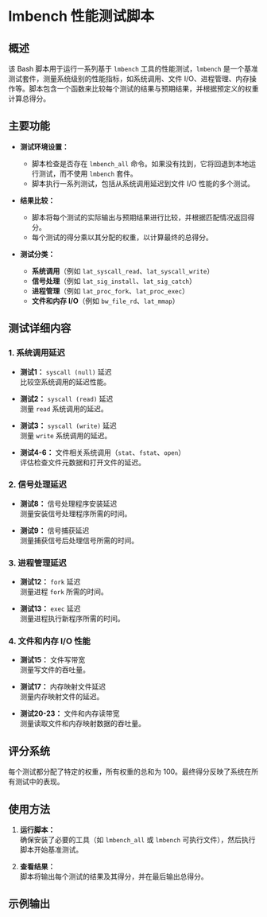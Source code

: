 # lmbench 性能测试脚本

## 概述

该 Bash 脚本用于运行一系列基于 `lmbench` 工具的性能测试，`lmbench` 是一个基准测试套件，测量系统级别的性能指标，如系统调用、文件 I/O、进程管理、内存操作等。脚本包含一个函数来比较每个测试的结果与预期结果，并根据预定义的权重计算总得分。

## 主要功能

- **测试环境设置：**
  - 脚本检查是否存在 `lmbench_all` 命令。如果没有找到，它将回退到本地运行测试，而不使用 `lmbench` 套件。
  - 脚本执行一系列测试，包括从系统调用延迟到文件 I/O 性能的多个测试。

- **结果比较：**
  - 脚本将每个测试的实际输出与预期结果进行比较，并根据匹配情况返回得分。
  - 每个测试的得分乘以其分配的权重，以计算最终的总得分。

- **测试分类：**
  - **系统调用**（例如 `lat_syscall_read`、`lat_syscall_write`）
  - **信号处理**（例如 `lat_sig_install`、`lat_sig_catch`）
  - **进程管理**（例如 `lat_proc_fork`、`lat_proc_exec`）
  - **文件和内存 I/O**（例如 `bw_file_rd`、`lat_mmap`）

## 测试详细内容

### 1. 系统调用延迟

- **测试1：** `syscall (null)` 延迟  
  比较空系统调用的延迟性能。

- **测试2：** `syscall (read)` 延迟  
  测量 `read` 系统调用的延迟。

- **测试3：** `syscall (write)` 延迟  
  测量 `write` 系统调用的延迟。

- **测试4-6：** 文件相关系统调用（`stat`、`fstat`、`open`）  
  评估检查文件元数据和打开文件的延迟。

### 2. 信号处理延迟

- **测试8：** 信号处理程序安装延迟  
  测量安装信号处理程序所需的时间。

- **测试9：** 信号捕获延迟  
  测量捕获信号后处理信号所需的时间。

### 3. 进程管理延迟

- **测试12：** `fork` 延迟  
  测量进程 `fork` 所需的时间。

- **测试13：** `exec` 延迟  
  测量进程执行新程序所需的时间。

### 4. 文件和内存 I/O 性能

- **测试15：** 文件写带宽  
  测量写文件的吞吐量。

- **测试17：** 内存映射文件延迟  
  测量内存映射文件的延迟。

- **测试20-23：** 文件和内存读带宽  
  测量读取文件和内存映射数据的吞吐量。

## 评分系统

每个测试都分配了特定的权重，所有权重的总和为 100。最终得分反映了系统在所有测试中的表现。

## 使用方法

1. **运行脚本：**  
   确保安装了必要的工具（如 `lmbench_all` 或 `lmbench` 可执行文件），然后执行脚本开始基准测试。

2. **查看结果：**  
   脚本将输出每个测试的结果及其得分，并在最后输出总得分。

## 示例输出


